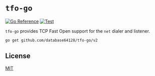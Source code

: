 # `tfo-go`

[![Go Reference](https://pkg.go.dev/badge/github.com/database64128/tfo-go.svg)](https://pkg.go.dev/github.com/database64128/tfo-go)
[![Test](https://github.com/database64128/tfo-go/actions/workflows/test.yml/badge.svg)](https://github.com/database64128/tfo-go/actions/workflows/test.yml)

`tfo-go` provides TCP Fast Open support for the `net` dialer and listener.

```bash
go get github.com/database64128/tfo-go/v2
```

## License

[MIT](LICENSE)
